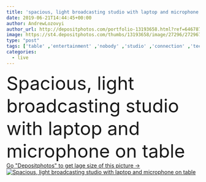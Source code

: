 ```yaml
---
title: 'spacious, light broadcasting studio with laptop and microphone on table'
date: 2019-06-21T14:44:45+00:00
author: AndrewLozovyi
author_url: http://depositphotos.com/portfolio-13193658.html?ref=64678756
image: https://st4.depositphotos.com/thumbs/13193658/image/27296/272967072/api_thumb_450.jpg?forcejpeg=true
type: "post"
tags: ['table' ,'entertainment' ,'nobody' ,'studio' ,'connection' ,'technology' ,'interior' ,'wireless' ,'laptop' ,'desk' ,'audio' ,'broadcast' ,'microphone' ,'radio' ,'record' ,'indoors' ,'apartment' ,'gadget' ,'workplace' ,'workspace' ,'daylight' ,'shadows' ,'broadcasting' ,'daytime' ,'multimedia' ,'podcast' ,'podcasting' ,'copy space' ,'Living Room' ,'digital device' ]
categories: 
  - live
---
```

<div aling="center">
            <font size="60"> Spacious, light broadcasting studio with laptop and microphone on table</font>   
</div>
<div>
    <a href='https://depositphotos.com/272967072/stock-photo-spacious-light-broadcasting-studio-laptop.html?ref=64678756' target=_blank > Go "Depositphotos" to get lage size of this picture ->
        <img href='https://depositphotos.com/272967072/stock-photo-spacious-light-broadcasting-studio-laptop.html?ref=64678756' src='https://st4.depositphotos.com/13193658/27296/i/950/depositphotos_272967072-stock-photo-spacious-light-broadcasting-studio-laptop.jpg?forcejpeg=true' alt='Spacious, light broadcasting studio with laptop and microphone on table' >
    </a>
</div>
